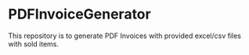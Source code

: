 # PDFInvoiceGenerator
This repository is to generate PDF Invoices with provided excel/csv files with sold items.
